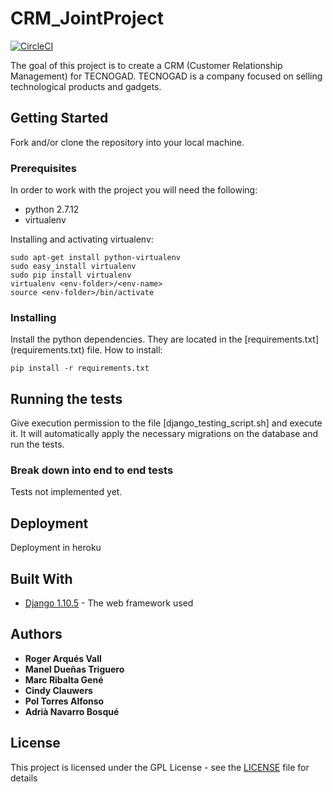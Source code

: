 # CRM_JointProject

[![CircleCI](https://circleci.com/gh/rarques/CRM_JointProject.svg?style=shield&circle-token=00cf40956a6570f716325c99c83eef1978c2ad35	)](https://circleci.com/gh/rarques/CRM_JointProject)

The goal of this project is to create a CRM (Customer Relationship Management) for TECNOGAD.
TECNOGAD is a company focused on selling technological products and gadgets.

## Getting Started

Fork and/or clone the repository into your local machine.

### Prerequisites

In order to work with the project you will need the following:

* python 2.7.12
* virtualenv

Installing and activating virtualenv:

```
sudo apt-get install python-virtualenv
sudo easy_install virtualenv
sudo pip install virtualenv
virtualenv <env-folder>/<env-name>
source <env-folder>/bin/activate
```

### Installing

Install the python dependencies. They are located in the [requirements.txt] (requirements.txt) file.
How to install:

```
pip install -r requirements.txt
```

## Running the tests

Give execution permission to the file [django_testing_script.sh] and execute it.
It will automatically apply the necessary migrations on the database and run the tests.

### Break down into end to end tests

Tests not implemented yet.

## Deployment

Deployment in heroku

## Built With

* [Django 1.10.5](https://www.djangoproject.com) - The web framework used

## Authors

* **Roger Arqués Vall**
* **Manel Dueñas Triguero**
* **Marc Ribalta Gené**
* **Cindy Clauwers**
* **Pol Torres Alfonso**
* **Adrià Navarro Bosqué**

## License

This project is licensed under the GPL License - see the [LICENSE](LICENSE) file for details
